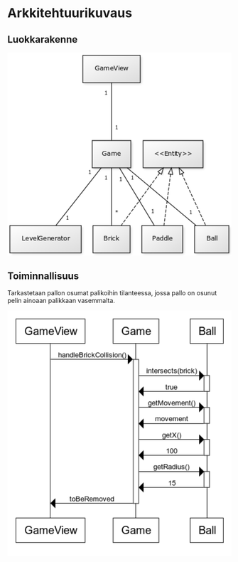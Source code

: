 # Arkkitehtuurikuvaus

## Luokkarakenne

<img src="https://github.com/JakeKallioniemi/ot-harjoitustyo/blob/master/dokumentaatio/kuvat/luokkarakenne.png" width="700">

## Toiminnallisuus

Tarkastetaan pallon osumat palikoihin tilanteessa, jossa pallo on osunut pelin ainoaan palikkaan vasemmalta.

<img src="https://github.com/JakeKallioniemi/ot-harjoitustyo/blob/master/dokumentaatio/kuvat/sekvenssi.png" width="700">
